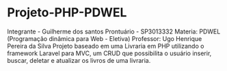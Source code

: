 # Projeto-PHP-PDWEL
Integrante - Guilherme dos santos 
Prontuário - SP3013332 
Materia: PDWEL (Programação dinâmica para Web - Eletiva)
Professor: Ugo Henrique Pereira da Silva
Projeto baseado em uma Livraria em PHP utilizando o framework Laravel para MVC, um CRUD que possibilita o usuário inserir, buscar, deletar e atualizar os livros de uma livraria.
